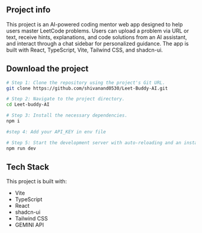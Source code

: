 
## Project info
This project is an AI-powered coding mentor web app designed to help users master LeetCode problems. Users can upload a problem via URL or text, receive hints, explanations, and code solutions from an AI assistant, and interact through a chat sidebar for personalized guidance. The app is built with React, TypeScript, Vite, Tailwind CSS, and shadcn-ui.


## Download the project

```sh
# Step 1: Clone the repository using the project's Git URL.
git clone https://github.com/shivanand0530/Leet-Buddy-AI.git

# Step 2: Navigate to the project directory.
cd Leet-buddy-AI

# Step 3: Install the necessary dependencies.
npm i

#step 4: Add your API_KEY in env file

# Step 5: Start the development server with auto-reloading and an instant preview.
npm run dev
```

## Tech Stack

This project is built with:

- Vite
- TypeScript
- React
- shadcn-ui
- Tailwind CSS
- GEMINI API


